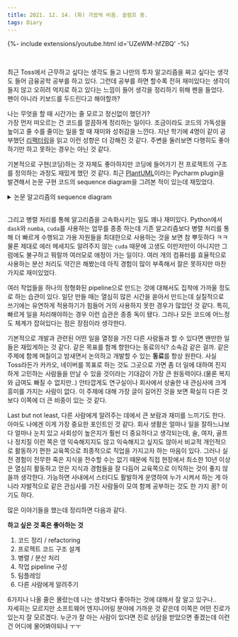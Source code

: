 ```yaml
---
title: 2021. 12. 14. (화) 가끔씩 비옴. 슬럼프 중.
tags: Diary
---
```


<!--more-->

{%- include extensions/youtube.html id='UZeWM-hfZBQ' -%}

<br>

최근 Toss에서 근무하고 싶다는 생각도 들고 나만의 투자 알고리즘을 짜고 싶다는 생각도 들어 금융공학 공부를 하고 있다. 그런데 공부를 하면 할수록 전혀 재미있다는 생각이 들지 않고 오히려 억지로 하고 있다는 느낌이 들어 생각을 정리하기 위해 펜을 들었다. 펜이 아니라 키보드를 두드린다고 해야할까?

나는 무엇을 할 때 시간가는 줄 모르고 정신없이 했던가? \
가장 먼저 떠오르는 건 코드를 깔끔하게 정리하는 일이다. 조금이라도 코드의 가독성을 높이고 줄 수를 줄이는 일을 할 때 재미와 성취감을 느낀다. 지난 학기에 4명이 같이 공부했던 [리팩터링](http://www.yes24.com/Product/Goods/89649360)을 읽고 이런 성향은 더 강해진 것 같다. 주변을 둘러보면 다행히도 좋아하기만 하고 못하는 경우는 아닌 것 같다.

기본적으로 구현(코딩)하는 것 자체도 좋아하지만 코딩에 들어가기 전 프로젝트의 구조를 정의하는 과정도 재밌게 했던 것 같다. 최근 [PlantUML](https://plantuml.com/ko/)이라는 Pycharm plugin을 발견해서 논문 구현 코드의 sequence diagram을 그려본 적이 있는데 재밌었다.

<details>
<summary> 논문 알고리즘의 sequence diagram </summary>
<br>

<img src="https://github.com/alchemine/enhanced-index-tracking/blob/main/algorithm/full_process.png?raw=true">

<A href="https://github.com/alchemine/enhanced-index-tracking"> 윤동진, 이주홍, 최범기, 송재원, "부분복제 지수 상향 추종을 위한 진화 알고리즘 기반 3단계 포트폴리오 선택 앙상블 학습", 스마트미디어저널, 제10권, 제3호, 39-47쪽, 2021년 9월 </A>

</details>

<br>

그리고 병렬 처리를 통해 알고리즘을 고속화시키는 일도 꽤나 재미있다. Python에서 `dask`와 `numba`, `cuda`를 사용하는 업무를 종종 하는데 기존 알고리즘보다 병렬 처리를 통해 더 빠르게 수행되고 가용 자원들을 최대한으로 사용하는 것을 보면 참 뿌듯하다 ㅋㅋ 물론 제대로 에러 메세지도 알려주지 않는 `cuda` 때문에 고생도 이만저만이 아니지만 그럼에도 불구하고 뭐랄까 여러모로 애정이 가는 일이다. 여러 개의 컴퓨터를 효율적으로 사용하는 분산 처리도 약간은 해봤는데 아직 경험이 많이 부족해서 잘은 못하지만 마찬가지로 재미있었다.

여러 작업들을 하나의 정형화된 pipeline으로 만드는 것에 대해서도 집착에 가까울 정도로 하는 습관이 있다. 일단 만들 때는 열심히 많은 시간을 쏟아서 만드는데 실질적으로 쓰기에는 유연하게 적용하기가 힘들어 거의 사용하지 못한 경우가 많았던 것 같다. 특히, 빠르게 일을 처리해야하는 경우 이런 습관은 종종 독이 됐다. 그러나 모든 코드에 어느정도 체계가 잡혀있다는 점은 장점이라 생각한다.

기본적으로 개발과 관련된 어떤 일을 열정을 가진 다른 사람들과 할 수 있다면 왠만한 일들은 재밌게하는 것 같다. 같은 목표를 함께 향한다는 동료의식? 소속감 같은 걸까. 같은 주제에 함께 며칠이고 밤새면서 논의하고 개발할 수 있는 **동료**를 항상 원한다. 사실 Toss라든가 카카오, 네이버를 목표로 하는 것도 그곳으로 가면 좀 더 일에 대하여 진지하게 고민하는 사람들을 만날 수 있을 것이라는 기대감이 가장 큰 원동력이다.(물론 복지와 급여도 빠질 수 없지만..) 안타깝게도 연구실이나 회사에서 상술한 내 관심사에 크게 흥미를 가지는 사람이 없다. 이 주제에 대해 가장 글이 길어진 것을 보면 확실히 다른 것보다 이쪽에 더 큰 비중이 있는 것 같다.

Last but not least, 다른 사람에게 알려주는 데에서 큰 보람과 재미를 느끼기도 한다. 아마도 나에겐 이게 가장 중요한 포인트인 것 같다. 회사 생활은 얼마나 일을 잘하느냐보다 얼마나 눈치 있고 사회성이 높은지가 훨씬 더 중요하다고 생각되는데, 술, 여자, 골프나 정치질 이런 쪽은 영 익숙해지지도 않고 익숙해지고 싶지도 않아서 비교적 개인적으로 활동하기 편한 교육쪽으로 최종적으로 직업을 가지고자 하는 마음이 있다. 그러나 실전 경험이 전무한 죽은 지식을 전수할 수는 없기 때문에 직접 현장에서 최소한 10년 이상은 열심히 활동하고 얻은 지식과 경험들을 잘 다듬어 교육쪽으로 이직하는 것이 좋지 않을까 생각한다. 가능하면 사내에서 스터디도 활발하게 운영하여 누가 시켜서 하는 게 아니라 자발적으로 같은 관심사를 가진 사람들이 모여 함께 공부하는 것도 한 가지 꿈? 이기도 하다.

많은 이야기들을 했는데 정리하면 다음과 같다.

**하고 싶은 것 혹은 좋아하는 것**
1. 코드 정리 / refactoring
2. 프로젝트 코드 구조 설계
3. 병렬 / 분산 처리
4. 작업 pipeline 구성
5. 팀플레잉
6. 다른 사람에게 알려주기

6가지나 나올 줄은 몰랐는데 나는 생각보다 좋아하는 것에 대해서 잘 알고 있구나.. \
자세히는 모르지만 소프트웨어 엔지니어링 분야에 가까운 것 같은데 이쪽은 어떤 진로가 있는지 잘 모르겠다. 누군가 잘 아는 사람이 있다면 진로 상담을 받았으면 좋겠는데 이런 건 어디에 물어봐야되나 ㅜㅜ
